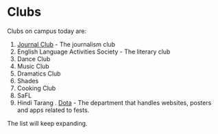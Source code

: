 <!-- TITLE: Student Organisations -->
<!-- SUBTITLE: Recognised student organisations at BITS Hyderabad are mostly of three types - clubs, which are usually focussed on extracurricular activities like dance, music, and drama. Departments, which primarily work for the fests ARENA, ATMOS, and Pearl. Technical Associations and Clubs are focussed on working in a specific area of science or technology.  -->

# Clubs
Clubs on campus today are:

1. [Journal Club](/orgs/journal-club) - The journalism club
2. English Language Activities Society - The literary club
3. Dance Club
4. Music Club
5. Dramatics Club
6. Shades
7. Cooking Club
8. SaFL
9. Hindi Tarang
. [Dota](/orgs/dota) - The department that handles websites, posters and apps related to fests.

The list will keep expanding.
